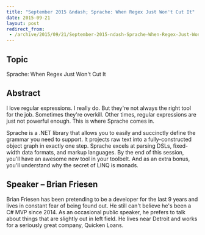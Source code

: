 ```yaml
---
title: "September 2015 &ndash; Sprache: When Regex Just Won't Cut It"
date: 2015-09-21
layout: post
redirect_from:
 - /archive/2015/09/21/September-2015-ndash-Sprache-When-Regex-Just-Wont-Cut-It.aspx/index.html
---
```


## Topic

Sprache: When Regex Just Won't Cut It

## Abstract

I love regular expressions. I really do. But they're not always the right tool for the job. Sometimes they're overkill. Other times, regular expressions are just not powerful enough. This is where Sprache comes in.

Sprache is a .NET library that allows you to easily and succinctly define the grammar you need to support. It projects raw text into a fully-constructed object graph in exactly one step. Sprache excels at parsing DSLs, fixed-width data formats, and markup languages. By the end of this session, you'll have an awesome new tool in your toolbelt. And as an extra bonus, you'll understand why the secret of LINQ is monads.

## Speaker – Brian Friesen

Brian Friesen has been pretending to be a developer for the last 9 years and lives in constant fear of being found out. He still can't believe he's been a C# MVP since 2014. As an occasional public speaker, he prefers to talk about things that are slightly out in left field. He lives near Detroit and works for a seriously great company, Quicken Loans.